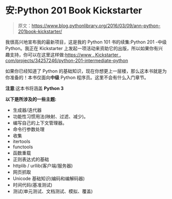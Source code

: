 # 安:Python 201 Book Kickstarter

> 原文：<https://www.blog.pythonlibrary.org/2016/03/09/ann-python-201book-kickstarter/>

我很高兴地宣布我的最新项目，这是我的 Python 101 书的续集:Python 201 -中级 Python。我正在 Kickstarter 上发起一项活动来资助它的出版，所以如果你有兴趣支持，你可以在这里这样做:[https://www . Kickstarter . com/projects/34257246/python-201-intermediate-python](https://www.kickstarter.com/projects/34257246/python-201-intermediate-python)

如果你已经知道了 Python 的基础知识，现在你想更上一层楼，那么这本书就是为你准备的！本书仅面向**中级** Python 程序员。这里不会有什么入门章节。

**注意**:这本书将涵盖 **Python 3**

**以下是所涉及的一些主题:**

*   生成器/迭代器
*   功能性习惯用法(映射、过滤、减少)。
*   编写自己的上下文管理器。
*   命令行参数处理
*   收集
*   itertools
*   functools
*   函数重载
*   正则表达式的基础
*   httplib / urllib(客户端/服务器)
*   网页抓取
*   Unicode 基础知识(编码和编解码器)
*   时间代码(基准测试)
*   测试(单元测试、文档测试、模拟、覆盖)